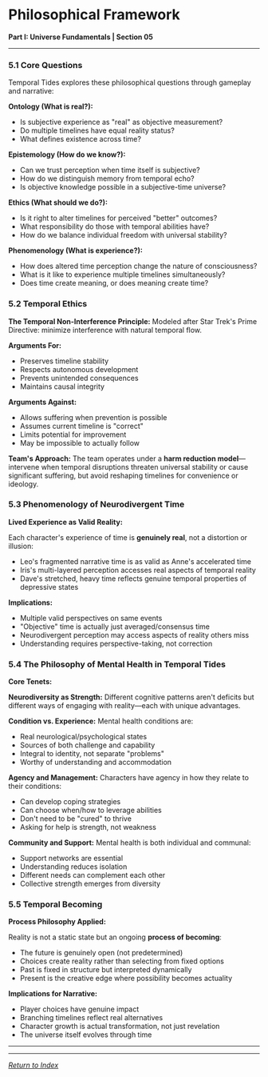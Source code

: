 # Philosophical Framework

**Part I: Universe Fundamentals | Section 05**

---

### 5.1 Core Questions

Temporal Tides explores these philosophical questions through gameplay and narrative:

**Ontology (What is real?):**
- Is subjective experience as "real" as objective measurement?
- Do multiple timelines have equal reality status?
- What defines existence across time?

**Epistemology (How do we know?):**
- Can we trust perception when time itself is subjective?
- How do we distinguish memory from temporal echo?
- Is objective knowledge possible in a subjective-time universe?

**Ethics (What should we do?):**
- Is it right to alter timelines for perceived "better" outcomes?
- What responsibility do those with temporal abilities have?
- How do we balance individual freedom with universal stability?

**Phenomenology (What is experience?):**
- How does altered time perception change the nature of consciousness?
- What is it like to experience multiple timelines simultaneously?
- Does time create meaning, or does meaning create time?

### 5.2 Temporal Ethics

**The Temporal Non-Interference Principle:**
Modeled after Star Trek's Prime Directive: minimize interference with natural temporal flow.

**Arguments For:**
- Preserves timeline stability
- Respects autonomous development
- Prevents unintended consequences
- Maintains causal integrity

**Arguments Against:**
- Allows suffering when prevention is possible
- Assumes current timeline is "correct"
- Limits potential for improvement
- May be impossible to actually follow

**Team's Approach:**
The team operates under a **harm reduction model**—intervene when temporal disruptions threaten universal stability or cause significant suffering, but avoid reshaping timelines for convenience or ideology.

### 5.3 Phenomenology of Neurodivergent Time

**Lived Experience as Valid Reality:**

Each character's experience of time is **genuinely real**, not a distortion or illusion:

- Leo's fragmented narrative time is as valid as Anne's accelerated time
- Iris's multi-layered perception accesses real aspects of temporal reality
- Dave's stretched, heavy time reflects genuine temporal properties of depressive states

**Implications:**
- Multiple valid perspectives on same events
- "Objective" time is actually just averaged/consensus time
- Neurodivergent perception may access aspects of reality others miss
- Understanding requires perspective-taking, not correction

### 5.4 The Philosophy of Mental Health in Temporal Tides

**Core Tenets:**

**Neurodiversity as Strength:**
Different cognitive patterns aren't deficits but different ways of engaging with reality—each with unique advantages.

**Condition vs. Experience:**
Mental health conditions are:
- Real neurological/psychological states
- Sources of both challenge and capability
- Integral to identity, not separate "problems"
- Worthy of understanding and accommodation

**Agency and Management:**
Characters have agency in how they relate to their conditions:
- Can develop coping strategies
- Can choose when/how to leverage abilities
- Don't need to be "cured" to thrive
- Asking for help is strength, not weakness

**Community and Support:**
Mental health is both individual and communal:
- Support networks are essential
- Understanding reduces isolation
- Different needs can complement each other
- Collective strength emerges from diversity

### 5.5 Temporal Becoming

**Process Philosophy Applied:**

Reality is not a static state but an ongoing **process of becoming**:

- The future is genuinely open (not predetermined)
- Choices create reality rather than selecting from fixed options
- Past is fixed in structure but interpreted dynamically
- Present is the creative edge where possibility becomes actuality

**Implications for Narrative:**
- Player choices have genuine impact
- Branching timelines reflect real alternatives
- Character growth is actual transformation, not just revelation
- The universe itself evolves through time

---

---

*[Return to Index](../00_INDEX.md)*
